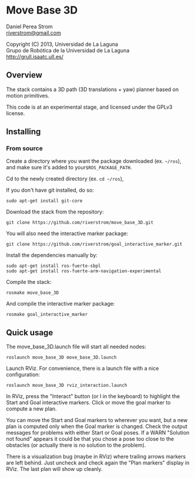 Move Base 3D 
===================================

Daniel Perea Strom  
<riverstrom@gmail.com>

Copyright (C) 2013, Universidad de La Laguna  
Grupo de Robótica de la Universidad de La Laguna  
<http://grull.isaatc.ull.es/>
 
Overview
-----------------------------------

The stack contains a 3D path (3D translations + yaw) planner based on motion primitives. 

This code is at an experimental stage, and licensed under the GPLv3 license.

Installing
-----------------------------------

### From source ###

Create a directory where you want the package downloaded (ex. `~/ros`), 
and make sure it's added to your`$ROS_PACKAGE_PATH`.

Cd to the newly created directory (ex. `cd ~/ros`),

If you don't have git installed, do so:

    sudo apt-get install git-core

Download the stack from the repository:

    git clone https://github.com/riverstrom/move_base_3D.git
    
You will also need the interactive marker package:

    git clone https://github.com/riverstrom/goal_interactive_marker.git

Install the dependencies manually by:

    sudo apt-get install ros-fuerte-sbpl
    sudo apt-get install ros-fuerte-arm-navigation-experimental

Compile the stack:

    rosmake move_base_3D
    
And compile the interactive marker package:

    rosmake goal_interactive_marker

Quick usage
-----------------------------------

The move_base_3D.launch file will start all needed nodes:

    roslaunch move_base_3D move_base_3D.launch 

Launch RViz. For convenience, there is a launch file with a nice configuration:

    roslaunch move_base_3D rviz_interaction.launch 

In RViz, press the "Interact" button (or I in the keyboard) to highlight the Start
and Goal interactive markers. Click or move the goal marker to compute a new plan.

You can move the Start and Goal markers to wherever you want, but a new plan is computed
only when the Goal marker is changed. Check the output messages for problems with either Start or Goal poses. If a WARN "Solution not found" appears it could be that you chose a pose too close to 
the obstacles (or actually there is no solution to the problem).

There is a visualization bug (maybe in RViz) where trailing arrows markers are left behind. 
Just uncheck and check again the "Plan markers" display in RViz. The last plan will show up cleanly.


